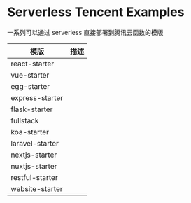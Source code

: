 # Serverless Tencent Examples

一系列可以通过 serverless 直接部署到腾讯云函数的模版

| 模版 | 描述 |
| --- | --- |
| react-starter |  |
| vue-starter |  |
| egg-starter |   |
| express-starter |   |
| flask-starter |   |
| fullstack |   |
| koa-starter |   |
| laravel-starter |   |
| nextjs-starter |   |
| nuxtjs-starter |   |
| restful-starter |   |
| website-starter |   |
